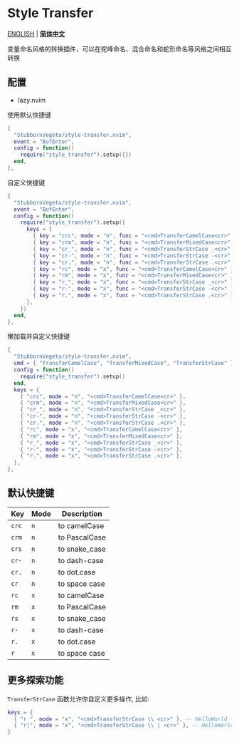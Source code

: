 # Style Transfer

[ENGLISH](README.md) | **[简体中文](README_CN.md)**

变量命名风格的转换插件，可以在驼峰命名、混合命名和蛇形命名等风格之间相互转换

## 配置

- lazy.nvim

使用默认快捷键

```lua
{
  "StubbornVegeta/style-transfer.nvim",
  event = "BufEnter",
  config = function()
    require("style_transfer").setup({})
  end,
},
```
自定义快捷键

```lua
{
  "StubbornVegeta/style-transfer.nvim",
  event = "BufEnter",
  config = function()
    require("style_transfer").setup({
      keys = {
        { key = "crc", mode = "n", func = "<cmd>TransferCamelCase<cr>" },
        { key = "crm", mode = "n", func = "<cmd>TransferMixedCase<cr>" },
        { key = "cr_", mode = "n", func = "<cmd>TransferStrCase _<cr>" },
        { key = "cr-", mode = "n", func = "<cmd>TransferStrCase -<cr>" },
        { key = "cr.", mode = "n", func = "<cmd>TransferStrCase .<cr>" },
        { key = "rc", mode = "x", func = "<cmd>TransferCamelCase<cr>" },
        { key = "rm", mode = "x", func = "<cmd>TransferMixedCase<cr>" },
        { key = "r_", mode = "x", func = "<cmd>TransferStrCase _<cr>" },
        { key = "r-", mode = "x", func = "<cmd>TransferStrCase -<cr>" },
        { key = "r.", mode = "x", func = "<cmd>TransferStrCase .<cr>" },
      },
    })
  end,
},
```

懒加载并自定义快捷键

```lua
{
  "StubbornVegeta/style-transfer.nvim",
  cmd = { "TransferCamelCase", "TransferMixedCase", "TransferStrCase" },
  config = function()
    require("style_transfer").setup()
  end,
  keys = {
    { "crc", mode = "n", "<cmd>TransferCamelCase<cr>" },
    { "crm", mode = "n", "<cmd>TransferMixedCase<cr>" },
    { "cr_", mode = "n", "<cmd>TransferStrCase _<cr>" },
    { "cr-", mode = "n", "<cmd>TransferStrCase -<cr>" },
    { "cr.", mode = "n", "<cmd>TransferStrCase .<cr>" },
    { "rc", mode = "x", "<cmd>TransferCamelCase<cr>" },
    { "rm", mode = "x", "<cmd>TransferMixedCase<cr>" },
    { "r_", mode = "x", "<cmd>TransferStrCase _<cr>" },
    { "r-", mode = "x", "<cmd>TransferStrCase -<cr>" },
    { "r.", mode = "x", "<cmd>TransferStrCase .<cr>" },
  },
},
```

## 默认快捷键

| Key | Mode |   Description  |
|-----|------|----------------|
| `crc` |   `n`  |  to camelCase  |
| `crm` |   `n`  |  to PascalCase |
| `crs` |   `n`  |  to snake_case |
| `cr-` |   `n`  |  to dash-case  |
| `cr.` |   `n`  |   to dot.case  |
| `cr ` |   `n`  |  to space case |
| `rc`  |   `x`  |  to camelCase  |
| `rm`  |   `x`  |  to PascalCase |
| `rs`  |   `x`  |  to snake_case |
| `r-`  |   `x`  |  to dash-case  |
| `r.`  |   `x`  |   to dot.case  |
| `r `  |   `x`  |  to space case |

## 更多探索功能

`TransferStrCase` 函数允许你自定义更多操作, 比如:
``` lua
keys = {
  { "r ", mode = "x", "<cmd>TransferStrCase \\ <cr>" }, -- HelloWorld -> hello world
  { "r|", mode = "x", "<cmd>TransferStrCase \\ | <cr>" }, -- HelloWorld -> hello | world
}
```
